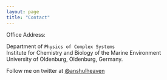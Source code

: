 ```yaml
---
layout: page
title: "Contact"
---
```


Office Address:

Department of `Physics of Complex Systems`\
Institute for Chemistry and Biology of the Marine Environment\
University of Oldenburg, Oldenburg, Germany.


Follow me on twitter at [@anshulheaven](http://www.twitter.com)

